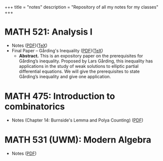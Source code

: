 +++
title = "notes"
description = "Repository of all my notes for my classes"
+++

# MATH 521: Analysis I
- Notes ([PDF](/pdf/math521/main_521.pdf))([TeX](/pdf/math521/main_521.tex))
- Final Paper – Gårding's Inequality ([PDF](/pdf/math521/gardings_inequality_521.pdf))([TeX](/pdf/math521/main_honors_paper.tex))
  - **Abstract.** This is an expository paper on the prerequisites for Gårding’s inequality.
    Proposed by Lars Gårding, this inequality has applications in the
    study of weak solutions to elliptic partial differential equations.
    We will give the prerequisites to
    state Gårding’s inequality and give one application.

# MATH 475: Introduction to combinatorics
- Notes (Chapter 14:  Burnside's Lemma and Polya Counting) ([PDF](/pdf/math475/main_475.pdf))

# MATH 531 (UWM): Modern Algebra
- Notes ([PDF](/pdf/math531uwm/MATH-531-Notes.pdf))
